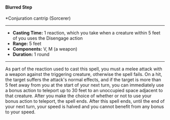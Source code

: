 #### Blurred Step
*Conjuration cantrip (Sorcerer)
___
- **Casting Time:** 1 reaction, which you take when a creature within 5 feet of you uses the Disengage action
- **Range:** 5 feet
- **Components:** V, M (a weapon)
- **Duration:** 1 round
---
As part of the reaction used to cast this spell, you must a melee attack with a weapon against the triggering creature, otherwise the spell fails. On a hit, the target suffers the attack's normal effects, and if the target is more than 5 feet away from you at the start of your next turn, you can immediately use a bonus action to teleport up to 30 feet to an unoccupied space adjacent to that creature. After you make the choice of whether or not to use your bonus action to teleport, the spell ends. After this spell ends, until the end of your next turn, your speed is halved and you cannot benefit from any bonus to your speed.
